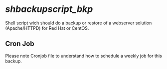 # **_shbackupscript_bkp_**
Shell script wich should do a backup or restore of a webserver solution (Apache/HTTPD) for Red Hat or CentOS.
## Cron Job
Please note Cronjob file to understand how to schedule a weekly job for this backup.
